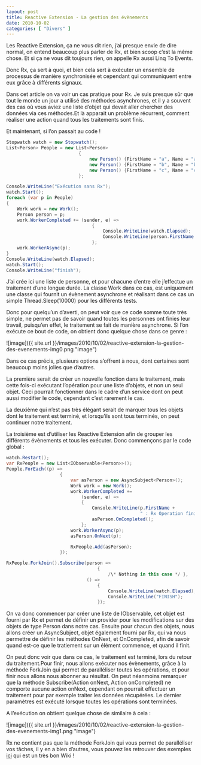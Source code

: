 ```yaml
---
layout: post
title: Reactive Extension - La gestion des évènements
date: 2010-10-02
categories: [ "Divers" ]
---
```


Les Reactive Extension, ça ne vous dit rien, j’ai presque envie de dire normal, on entend beaucoup plus parler de Rx, et bien scoop c’est la même chose. Et si ça ne vous dit toujours rien, on appelle Rx aussi Linq To Events.

Donc Rx, ça sert à quoi, et bien cela sert à exécuter un ensemble de processus de manière synchronisée et cependant qui communiquent entre eux grâce à différents signaux.

Dans cet article on va voir un cas pratique pour Rx. Je suis presque sûr que tout le monde un jour a utilisé des méthodes asynchrones, et il y a souvent des cas où vous aviez une liste d’objet qui devait aller chercher des données via ces méthodes.Et là apparait un problème récurrent, comment réaliser une action quand tous les traitements sont finis.

Et maintenant, si l’on passait au code !

```csharp
Stopwatch watch = new Stopwatch();
List<Person> People = new List<Person>
                           {
                               new Person() {FirstName = "a", Name = "a"},
                               new Person() {FirstName = "b", Name = "b"},
                               new Person() {FirstName = "c", Name = "c"}
                           };

Console.WriteLine("Exécution sans Rx");
watch.Start();
foreach (var p in People)
{
    Work work = new Work();
    Person person = p;
    work.WorkerCompleted += (sender, e) =>
                                {
                                    Console.WriteLine(watch.Elapsed);
                                    Console.WriteLine(person.FirstName + " : Operation finish");
                                };
    work.WorkerAsync(p);
}
Console.WriteLine(watch.Elapsed);
watch.Start();
Console.WriteLine("finish");
```

J’ai crée ici une liste de personne, et pour chacune d’entre elle j’effectue un traitement d’une longue durée. La classe Work dans ce cas, est uniquement une classe qui fournit un évènement asynchrone et réalisant dans ce cas un simple Thread.Sleep(10000) pour les différents tests.

Donc pour quelqu’un d’averti, on peut voir que ce code somme toute très simple, ne permet pas de savoir quand toutes les personnes ont finies leur travail, puisqu’en effet, le traitement se fait de manière asynchrone. Si l’on exécute ce bout de code, on obtient donc quelque chose dans ce genre :

![image]({{ site.url }}/images/2010/10/02/reactive-extension-la-gestion-des-evenements-img0.png "image")

Dans ce cas précis, plusieurs options s’offrent à nous, dont certaines sont beaucoup moins jolies que d’autres.

La première serait de créer un nouvelle fonction dans le traitement, mais cette fois-ci exécutant l’opération pour une liste d’objets, et non un seul objet. Ceci pourrait fonctionner dans le cadre d’un service dont on peut aussi modifier le code, cependant c’est rarement le cas.

La deuxième qui n’est pas très élégant serait de marquer tous les objets dont le traitement est terminé, et lorsqu’ils sont tous terminés, on peut continuer notre traitement.

La troisième est d’utiliser les Reactive Extension afin de grouper les différents évènements et tous les exécuter. Donc commençons par le code global :

```csharp
watch.Restart();
var RxPeople = new List<IObservable<Person>>();
People.ForEach((p) =>
                    {
                        var asPerson = new AsyncSubject<Person>();
                        Work work = new Work();
                        work.WorkerCompleted +=
                            (sender, e) =>
                            {
                                Console.WriteLine(p.FirstName +
                                                  " : Rx Operation finish");
                                asPerson.OnCompleted();
                            };
                        work.WorkerAsync(p);
                        asPerson.OnNext(p);

                        RxPeople.Add(asPerson);
                    });

RxPeople.ForkJoin().Subscribe(person =>
                                  {
                                      /\* Nothing in this case */ },
                              () =>
                                  {
                                      Console.WriteLine(watch.Elapsed);
                                      Console.WriteLine("FINISH");
                                  });
```

On va donc commencer par créer une liste de IObservable, cet objet est fourni par Rx et permet de définir un provider pour les modifications sur des objets de type Person dans notre cas. Ensuite pour chacun des objets, nous allons créer un AsyncSubject, objet également fourni par Rx, qui va nous permettre de définir les méthodes OnNext, et OnCompleted, afin de savoir quand est-ce que le tratiement sur un élément commence, et quand il finit.

On peut donc voir que dans ce cas, le traitement est terminé, lors du retour du traitement.Pour finir, nous allons exécuter nos évènements, grâce à la méthode ForkJoin qui permet de paralléliser toutes les opérations, et pour finir nous allons nous abonner au résultat. On peut néanmoins remarquer que la méthode Subscribe(Action<Person> onNext, Action onCompleted) ne comporte aucune action onNext, cependant on pourrait effectuer un traitement pour par exemple traiter les données récupérées. Le dernier paramètres est exécuté lorsque toutes les opérations sont terminées.

A l’exécution on obtient quelque chose de similaire à cela :

![image]({{ site.url }}/images/2010/10/02/reactive-extension-la-gestion-des-evenements-img1.png "image")

Rx ne contient pas que la méthode ForkJoin qui vous permet de paralléliser vos tâches, il y en a bien d’autres, vous pouvez les retrouver des exemples [ici](http://rxwiki.wikidot.com/101samples) qui est un très bon Wiki !